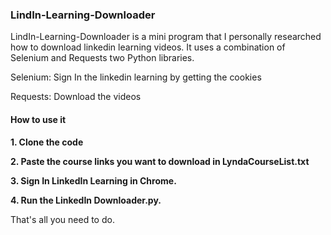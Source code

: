 ### LindIn-Learning-Downloader

LindIn-Learning-Downloader is a mini program that I personally researched how to download linkedin learning videos.
It uses a combination of Selenium and Requests two Python libraries.

Selenium: Sign In the linkedin learning by getting the cookies

Requests: Download the videos


#### How to use it

<b>1. Clone the code</b>

<b>2. Paste the course links you want to download in LyndaCourseList.txt</b>

<b>3. Sign In LinkedIn Learning in Chrome.</b>

<b>4. Run the LinkedIn Downloader.py.</b>

That's all you need to do.

